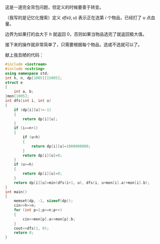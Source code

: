 这是一道完全背包问题，但定义的时候要善于转变。

（我写的是记忆化搜索）定义 $dfs(i, u)$ 表示正在选第 $i$ 个物品，已经打了 $u$ 点血量。

边界为如果打的血大于 $h$ 就返回 $0$，否则如果当物品选完了就返回极大值。

接下来的操作就非常简单了，只需要根据每个物品，选或不选就可以了。

献上我丑陋的代码：
```cpp
#include <iostream>
#include <cstring>
using namespace std;
int h, n, dp[1005][15005];
struct e
{
	int a, b;
}mon[1005];
int dfs(int i, int u)
{
	if (dp[i][u]!=-1)
	{
		return dp[i][u];
	}
	if (i==n+1)
	{
		if (u<h)
		{
			return dp[i][u]=1000000000;
		}
		return dp[i][u]=0;
	}
	if (u>=h)
	{
		return dp[i][u]=0;
	}
	return dp[i][u]=min(dfs(i+1, u), dfs(i, u+mon[i].a)+mon[i].b);
}
int main()
{
	memset(dp, -1, sizeof(dp));
	cin>>h>>n;
	for (int p=1;p<=n;p++)
	{
		cin>>mon[p].a>>mon[p].b;
	}
	cout<<dfs(1, 0);
	return 0;
}
```
